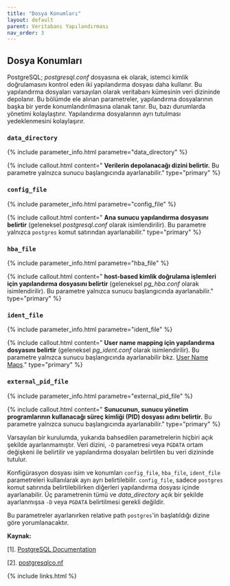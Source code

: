 ```yaml
---
title: "Dosya Konumları"
layout: default
parent: Veritabanı Yapılandırması
nav_order: 3
---
```


## Dosya Konumları

PostgreSQL; *postgresql.conf* dosyasına ek olarak, istemci kimlik doğrulamasını kontrol eden iki yapılandırma dosyası daha kullanır. Bu yapılandırma dosyaları varsayılan olarak veritabanı kümesinin veri dizininde depolanır. Bu bölümde ele alınan parametreler, yapılandırma dosyalarının başka bir yerde konumlandırılmasına olanak tanır. Bu, bazı durumlarda yönetimi kolaylaştırır. Yapılandırma dosyalarının ayrı tutulması yedeklenmesini kolaylaşırır.

### `data_directory`

{% include parameter_info.html parametre="data_directory" %}

{% include callout.html content=" **Verilerin depolanacağı dizini belirtir.** Bu parametre yalnızca sunucu başlangıcında ayarlanabilir." type="primary" %}

### `config_file`

{% include parameter_info.html parametre="config_file" %}

{% include callout.html content=" **Ana sunucu yapılandırma dosyasını belirtir** (geleneksel *postgresql.conf* olarak isimlendirilir). Bu parametre yalnızca `postgres` komut satırından ayarlanabilir." type="primary" %}

### `hba_file`

{% include parameter_info.html parametre="hba_file" %}

{% include callout.html content=" **host-based kimlik doğrulama işlemleri için yapılandırma dosyasını belirtir** (geleneksel *pg_hba.conf* olarak isimlendirilir). Bu parametre yalnızca sunucu başlangıcında ayarlanabilir." type="primary" %}

### `ident_file`

{% include parameter_info.html parametre="ident_file" %}

{% include callout.html content=" **User name mapping için yapılandırma dosyasını belirtir** (geleneksel *pg_ident.conf* olarak isimlendirilir). Bu parametre yalnızca sunucu başlangıcında ayarlanabilir bkz. [User Name Maps](https://www.postgresql.org/docs/current/auth-username-maps.html)." type="primary" %}

### `external_pid_file`

{% include parameter_info.html parametre="external_pid_file" %}

{% include callout.html content=" **Sunucunun, sunucu yönetim programlarının kullanacağı süreç kimliği (PID) dosyası adını belirtir.** Bu parametre yalnızca sunucu başlangıcında ayarlanabilir." type="primary" %}

Varsayılan bir kurulumda, yukarıda bahsedilen parametrelerin hiçbiri açık şekilde ayarlanmamıştır. Veri dizini, `-D` parametresi veya `PGDATA` ortam değişkeni ile belirtilir ve yapılandırma dosyaları belirtilen bu veri dizininde tutulur.

Konfigürasyon dosyası isim ve konumları `config_file`, `hba_file`, `ident_file` parametreleri kullanılarak ayrı ayrı belirtilebilir. `config_file`, sadece `postgres` komut satırında belirtilebilirken diğerleri yapılandırma dosyası içinde ayarlanabilir. Üç parametrenin tümü ve *data_directory* açık bir şekilde ayarlanmışsa `-D` veya `PGDATA` belirtilmesi gerekli değildir.

Bu parametreler ayarlanırken relative path `postgres`'in başlatıldığı dizine göre yorumlanacaktır.

**Kaynak:**

[1]. [PostgreSQL Documentation](https://www.postgresql.org/docs/current/runtime-config-file-locations.html)

[2]. [postgresqlco.nf](https://postgresqlco.nf)

{% include links.html %}
